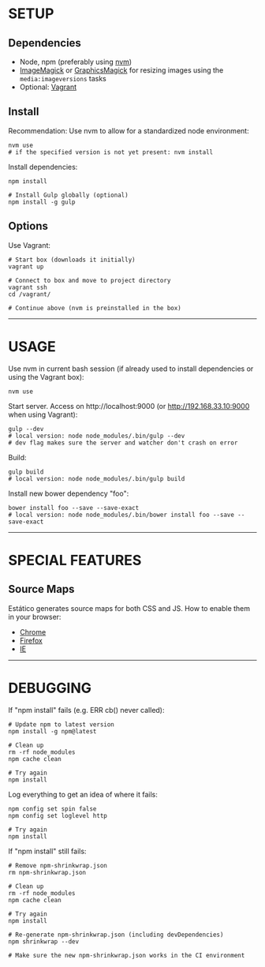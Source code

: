 # SETUP

## Dependencies

* Node, npm (preferably using [nvm](https://github.com/creationix/nvm))
* [ImageMagick](http://www.imagemagick.org/) or [GraphicsMagick](http://www.graphicsmagick.org/) for resizing images using the `media:imageversions` tasks
* Optional: [Vagrant](https://www.vagrantup.com/)

## Install

Recommendation: Use nvm to allow for a standardized node environment:

```shell
nvm use
# if the specified version is not yet present: nvm install
```

Install dependencies:

```shell
npm install

# Install Gulp globally (optional)
npm install -g gulp
```

## Options

Use Vagrant:

```shell
# Start box (downloads it initially)
vagrant up

# Connect to box and move to project directory
vagrant ssh
cd /vagrant/

# Continue above (nvm is preinstalled in the box)
```


----


# USAGE

Use nvm in current bash session (if already used to install dependencies or using the Vagrant box):

```shell
nvm use
```

Start server. Access on http://localhost:9000 (or http://192.168.33.10:9000 when using Vagrant):

```shell
gulp --dev
# local version: node node_modules/.bin/gulp --dev
# dev flag makes sure the server and watcher don't crash on error
```

Build:

```shell
gulp build
# local version: node node_modules/.bin/gulp build
```

Install new bower dependency "foo":

```shell
bower install foo --save --save-exact
# local version: node node_modules/.bin/bower install foo --save --save-exact
```


----


# SPECIAL FEATURES

## Source Maps

Estático generates source maps for both CSS and JS. How to enable them in your browser:

* [Chrome](https://developer.chrome.com/devtools/docs/javascript-debugging#source-maps)
* [Firefox](https://developer.mozilla.org/en-US/docs/Tools/Debugger/How_to/Use_a_source_map)
* [IE](http://blogs.msdn.com/b/davrous/archive/2014/08/22/enhance-your-javascript-debugging-life-thanks-to-the-source-map-support-available-in-ie11-chrome-opera-amp-firefox.aspx)

----


# DEBUGGING

If "npm install" fails (e.g. ERR cb() never called):

```shell
# Update npm to latest version
npm install -g npm@latest

# Clean up
rm -rf node_modules
npm cache clean

# Try again
npm install
```

Log everything to get an idea of where it fails:

```shell
npm config set spin false
npm config set loglevel http

# Try again
npm install
```

If "npm install" still fails:

```shell
# Remove npm-shrinkwrap.json
rm npm-shrinkwrap.json

# Clean up
rm -rf node_modules
npm cache clean

# Try again
npm install

# Re-generate npm-shrinkwrap.json (including devDependencies)
npm shrinkwrap --dev

# Make sure the new npm-shrinkwrap.json works in the CI environment
```
